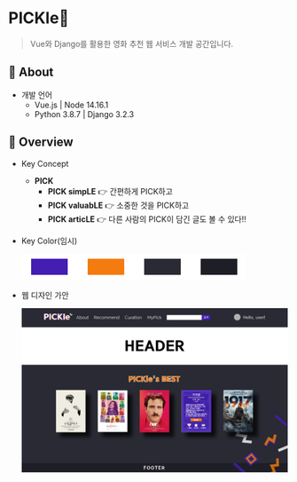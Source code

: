# PICKle🍕

> Vue와 Django를 활용한 영화 추천 웹 서비스 개발 공간입니다.



## 🌈 About

- 개발 언어
  - Vue.js | Node 14.16.1
  - Python 3.8.7 | Django 3.2.3



## 🌟 Overview

- Key Concept
  - **PICK**
    - **PICK simpLE** 👉 간편하게 PICK하고
    - **PICK valuabLE** 👉 소중한 것을 PICK하고
    - **PICK articLE** 👉 다른 사람의 PICK이 담긴 글도 볼 수 있다!!

- Key Color(임시)

  ![image-20210518103909068](etc/README.assets/image-20210518103909068.png)

- 웹 디자인 가안 

  ![image-20210518104109038](etc/README.assets/image-20210518104109038.png)

